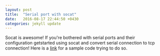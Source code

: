 ```yaml
---
layout: post
title:  "Serial port with socat"
date:   2016-08-17 22:44:50 +0430
categories: jekyll update
---
```


Socat is awesome! If you're bothered with serial ports and their configuration getstarted using socat and convert serial connection to tcp connection! Here is a [link](https://gist.github.com/Tabrizian/3554761a30fc68781c9a5819e041eeae) for a sample code trying to do so.
